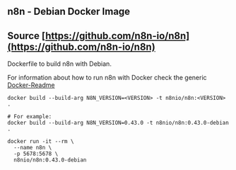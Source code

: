 ## n8n - Debian Docker Image

## Source [https://github.com/n8n-io/n8n](https://github.com/n8n-io/n8n) 

Dockerfile to build n8n with Debian.

For information about how to run n8n with Docker check the generic
[Docker-Readme](https://github.com/n8n-io/n8n/tree/master/docker/images/n8n/README.md)


```
docker build --build-arg N8N_VERSION=<VERSION> -t n8nio/n8n:<VERSION> .

# For example:
docker build --build-arg N8N_VERSION=0.43.0 -t n8nio/n8n:0.43.0-debian .
```

```
docker run -it --rm \
  --name n8n \
  -p 5678:5678 \
  n8nio/n8n:0.43.0-debian
```
